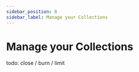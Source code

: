 ```yaml
---
sidebar_position: 8
sidebar_label: Manage your Collections
---
```


# Manage your Collections

todo: close / burn / limit

